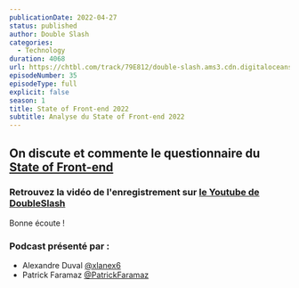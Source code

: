 ```yaml
---
publicationDate: 2022-04-27
status: published
author: Double Slash
categories:
  - Technology
duration: 4068
url: https://chtbl.com/track/79E812/double-slash.ams3.cdn.digitaloceanspaces.com/DS_035_state-front-end-22
episodeNumber: 35
episodeType: full
explicit: false
season: 1
title: State of Front-end 2022
subtitle: Analyse du State of Front-end 2022
---
```


## On discute et commente le questionnaire du [State of Front-end](https://tsh.io/state-of-frontend/)

### Retrouvez la vidéo de l'enregistrement sur [le Youtube de DoubleSlash](https://youtu.be/s8Ez-hvx8_o)


Bonne écoute !



### Podcast présenté par :

- Alexandre Duval [@xlanex6](https://twitter.com/xlanex6)
- Patrick Faramaz [@PatrickFaramaz](https://twitter.com/PatrickFaramaz)

